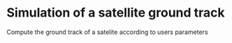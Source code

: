 # Simulation of a satellite ground track
 Compute the ground track of a satelite according to users parameters
